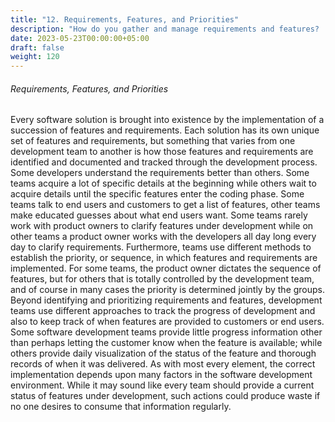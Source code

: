 ```yaml
---
title: "12. Requirements, Features, and Priorities"
description: "How do you gather and manage requirements and features?  How are the most important/valuable items determined?"
date: 2023-05-23T00:00:00+05:00
draft: false
weight: 120
---
```


###### Requirements, Features, and Priorities
Every software solution is brought into existence by the implementation of a succession of features and requirements.  Each solution has its own unique set of features and requirements, but something that varies from one development team to another is how those features and requirements are identified and documented and tracked through the development process.  Some developers understand the requirements better than others.  Some teams acquire a lot of specific details at the beginning while others wait to acquire details until the specific features enter the coding phase.  Some teams talk to end users and customers to get a list of features, other teams make educated guesses about what end users want.  Some teams rarely work with product owners to clarify features under development while on other teams a product owner works with the developers all day long every day to clarify requirements.  Furthermore, teams use different methods to establish the priority, or sequence, in which features and requirements are implemented.  For some teams, the product owner dictates the sequence of features, but for others that is totally controlled by the development team, and of course in many cases the priority is determined jointly by the groups.  
Beyond identifying and prioritizing requirements and features, development teams use different approaches to track the progress of development and also to keep track of when features are provided to customers or end users.  Some software development teams provide little progress information other than perhaps letting the customer know when the feature is available; while others provide daily visualization of the status of the feature and thorough records of when it was delivered.  As with most every element, the correct implementation depends upon many factors in the software development environment.  While it may sound like every team should provide a current status of features under development, such actions could produce waste if no one desires to consume that information regularly.



